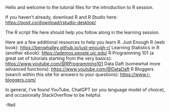 Hello and welcome to the tutorial files for the introduction to R session.

If you haven't already, download R and R Studio here: https://posit.co/download/rstudio-desktop/

The R script file here should help you follow along in the learning session.

Here are a few additional resources to help you learn R.
Just Enough R (web book): https://benwhalley.github.io/just-enough-r/
Learning Statistics in R (another ebook): https://ademos.people.uic.edu/
R Programming 101 (a great set of tutorials starting from the very basics): https://www.youtube.com/@RProgramming101
Data Daft (somewhat more advanced functions): https://www.youtube.com/@DataDaft
R Bloggers (search within this site for answers to your questions): https://www.r-bloggers.com/

In general, I've found YouTube, ChatGPT (or you language model of choice), and occasionally StackOverflow to be helpful.

-Neil

